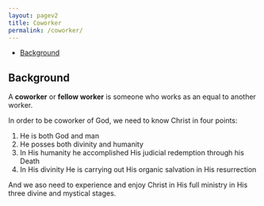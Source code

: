 ```yaml
---
layout: pagev2
title: Coworker
permalink: /coworker/
---
```

- [Background](#background)

## Background

A **coworker** or **fellow worker** is someone who works as an equal to another worker.

In order to be coworker of God, we need to know Christ in four points:
1. He is both God and man
2. He posses both divinity and humanity
3. In His humanity he accomplished His judicial redemption through his Death
4. In His divinity He is carrying out His organic salvation in His resurrection

And we aso need to experience and enjoy Christ in His full ministry in His three divine and mystical stages.
